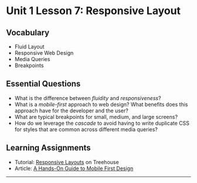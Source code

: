 # Unit 1 Lesson 7: Responsive Layout

## Vocabulary
* Fluid Layout
* Responsive Web Design
* Media Queries
* Breakpoints

## Essential Questions
* What is the difference between _fluidity_ and _responsiveness_?
* What is a _mobile-first_ approach to web design? What benefits does this approach have for the developer and the user?
* What are typical breakpoints for small, medium, and large screens?
* How do we leverage the _cascade_ to avoid having to write duplicate CSS for styles that are common across different media queries?

## Learning Assignments
* Tutorial: [Responsive Layouts](https://teamtreehouse.com/library/responsive-layouts) on Treehouse
* Article: [A Hands-On Guide to Mobile First Design](https://www.uxpin.com/studio/blog/a-hands-on-guide-to-mobile-first-design/)
___
